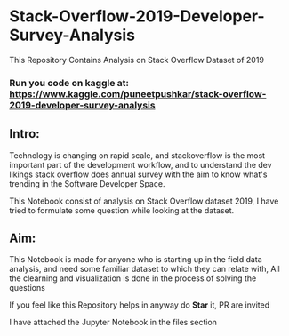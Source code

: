 # Stack-Overflow-2019-Developer-Survey-Analysis
This Repository Contains Analysis on Stack Overflow Dataset of 2019

### Run you code on kaggle at: https://www.kaggle.com/puneetpushkar/stack-overflow-2019-developer-survey-analysis  

## Intro:
Technology is changing on rapid scale, and stackoverflow is the most important part of the development workflow, and to understand the dev likings stack overflow does annual survey with the aim to know what's trending in the Software Developer Space.

This Notebook consist of analysis on Stack Overflow dataset 2019, I have tried to formulate some question while looking at the dataset.

## Aim: 
This Notebook is made for anyone who is starting up in the field data analysis, and need some familiar dataset to which they can relate with, All the clearning and visualization is done in the process of solving the questions

If you feel like this Repository helps in anyway do **Star** it, PR are invited

I have attached the Jupyter Notebook in the files section
